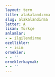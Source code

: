 ```yaml
---
layout: term
title: alakalandırma
slug: alakalandirma
letter: A
lisan: Türkçe
anlamlar:
- ► ilgilendirme
ozellikler:
- - isim
ornekler:
- - ''
orneklerkaynak:
- - ''
---
```

